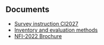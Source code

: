 ## Documents

* [Survey instruction  CI2027](https://www.thuenen.de/media/institute/wo/Waldmonitoring/THG/Dokumente/ci2027_anweis_20250829.pdf)
* [Inventory and evaluation methods](https://www.thuenen.de/media/institute/wo/Waldmonitoring/THG/Dokumente/BMEL_BWI_Methodenband_Web.pdf)
* [NFI-2022 Brochure](https://www.thuenen.de/media/institute/wo/Waldmonitoring/THG/Dokumente/BWI-2022_Broschuere_bf-neu.pdf)
